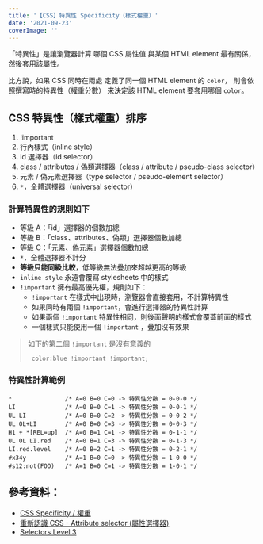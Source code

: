 ```yaml
---
title: '【CSS】特異性 Specificity（樣式權重）'
date: '2021-09-23'
coverImage: ''
---
```


「特異性」是讓瀏覽器計算
哪個 CSS 屬性值
與某個 HTML element 最有關係，
然後套用該屬性。

比方說，如果 CSS 同時在兩處
定義了同一個 HTML element 的 `color`，
則會依照撰寫時的特異性（權重分數）
來決定該 HTML element 要套用哪個 `color`。


## CSS 特異性（樣式權重）排序
1. !important
2. 行內樣式（inline style）
3. id 選擇器（id selector）
4. class / attributes / 偽類選擇器（class / attribute / pseudo-class selector）
5. 元素 / 偽元素選擇器（type selector / pseudo-element selector）
6. `*`，全體選擇器（universal selector）


### 計算特異性的規則如下
- 等級 A：「id」選擇器的個數加總
- 等級 B：「class、attributes、偽類」選擇器個數加總
- 等級 C：「元素、偽元素」選擇器個數加總
- `*`，全體選擇器不計分
- **等級只能同級比較**，低等級無法疊加來超越更高的等級
- `inline style` 永遠會覆寫 stylesheets 中的樣式
- `!important` 擁有最高優先權，規則如下：
	- `!important` 在樣式中出現時，瀏覽器會直接套用，不計算特異性
	- 如果同時有兩個 `!important`，會進行選擇器的特異性計算
	- 如果兩個 `!important` 特異性相同，則後面聲明的樣式會覆蓋前面的樣式
	- 一個樣式只能使用一個 `!important` ，疊加沒有效果

> 如下的第二個 `!important` 是沒有意義的
> ```
>  color:blue !important !important;
> ```

### 特異性計算範例
```
*               /* A=0 B=0 C=0 -> 特異性分數 = 0-0-0 */
LI              /* A=0 B=0 C=1 -> 特異性分數 = 0-0-1 */
UL LI           /* A=0 B=0 C=2 -> 特異性分數 = 0-0-2 */
UL OL+LI        /* A=0 B=0 C=3 -> 特異性分數 = 0-0-3 */
H1 + *[REL=up]  /* A=0 B=1 C=1 -> 特異性分數 = 0-1-1 */
UL OL LI.red    /* A=0 B=1 C=3 -> 特異性分數 = 0-1-3 */
LI.red.level    /* A=0 B=2 C=1 -> 特異性分數 = 0-2-1 */
#x34y           /* A=1 B=0 C=0 -> 特異性分數 = 1-0-0 */
#s12:not(FOO)   /* A=1 B=0 C=1 -> 特異性分數 = 1-0-1 */
```


## 參考資料：
- [CSS Specificity / 權重](https://ithelp.ithome.com.tw/articles/10240444)
- [重新認識 CSS - Attribute selector (屬性選擇器)](https://titangene.github.io/article/css-attribute-selector.html)
- [Selectors Level 3](https://drafts.csswg.org/selectors-3/#context)
